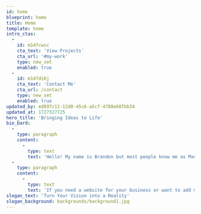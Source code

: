 ```yaml
---
id: home
blueprint: home
title: Home
template: home
intro_ctas:
  -
    id: m14fcwsc
    cta_text: 'View Projects'
    cta_url: '#my-work'
    type: new_set
    enabled: true
  -
    id: m14fdi6j
    cta_text: 'Contact Me'
    cta_url: /contact
    type: new_set
    enabled: true
updated_by: ed897c11-12d0-45c6-a5cf-4788e68fbb34
updated_at: 1727327725
hero_title: 'Bringing Ideas to Life'
bio_bard:
  -
    type: paragraph
    content:
      -
        type: text
        text: 'Hello! My name is Brandon but most people know me as Mxmba (Mamba). I’m a Designer, Developer, and Photographer who’s all about turning big ideas into reality. Whether it’s building slick static sites, interactive web apps, or standout marketing pages, I’ve got you covered. With a love for clean code and cutting-edge design, I make sure everything I create is not just functional but has that extra spark. Every project is a chance to craft something fresh and unforgettable, delivering digital experiences that truly stand out.'
  -
    type: paragraph
    content:
      -
        type: text
        text: 'If you need a website for your business or want to add more talent to your dev team, don’t hesitate to contact me! Or if you are here just for fun, why not say hi? 👋'
slogan_text: 'Turn Your Vision into a Reality'
slogan_background: backgrounds/background1.jpg
---
```

